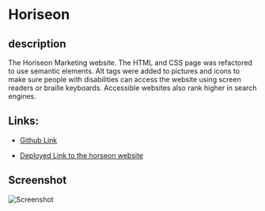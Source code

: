 # Horiseon


## description
The Horiseon Marketing website. The HTML and CSS page was refactored to use semantic elements. Alt tags were added to pictures and icons to make sure people with disabilities can access the website using screen readers or braille keyboards. Accessible websites also rank higher in search engines. 



## Links:

- [Github Link](https://github.com/rajveer-s/Horiseon)

- [Deployed Link to the horseon website](https://rajveer-s.github.io/Horiseon/)


## Screenshot 
![Screenshot](https://github.com/rajveer-s/Horiseon/blob/main/screenshot.png)